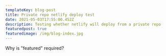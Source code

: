 ```yaml
---
templateKey: blog-post
title: Private repo netlify deploy test
date: 2021-05-03T17:55:00.452Z
description: Testing whether netlify will deploy from a private repo
featuredpost: true
featuredimage: /img/blog-index.jpg
---
```

Why is "featured" required?